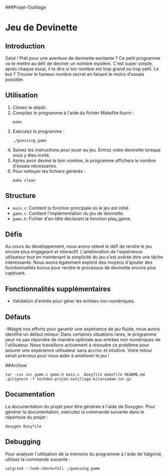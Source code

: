 
###Projet-Outillage
# Jeu de Devinette

## Introduction
Salut ! Prêt pour une aventure de devinette excitante ? Ce petit programme va te mettre au défi de deviner un nombre mystère. C'est super simple, après chaque essai, il te dira si ton nombre est trop grand ou trop petit. Le but ? Trouver le fameux nombre secret en faisant le moins d'essais possible.

## Utilisation
1. Clonez le dépôt.
2. Compilez le programme à l'aide du fichier Makefile fourni :
    ```
    make
    ```
3. Exécutez le programme :
    ```
    ./guessing_game
    ```
4. Suivez les instructions pour jouer au jeu. Entrez votre devinette lorsque vous y êtes invité.
5. Après avoir deviné le bon nombre, le programme affichera le nombre d'essais nécessaires.
6. Pour nettoyer les fichiers générés :
    ```
    make clean
    ```

## Structure
- `main.c`: Contient la fonction principale où le jeu est initié.
- `game.c`: Contient l'implémentation du jeu de devinette.
- `game.h`:  Fichier d'en-tête déclarant la fonction play_game.

## Défis
Au cours du développement, nous avons relevé le défi de rendre le jeu encore plus engageant et interactif. L'amélioration de l'expérience utilisateur tout en maintenant la simplicité du jeu s'est avérée être une tâche intéressante. Nous avons également exploré des moyens d'ajouter des fonctionnalités bonus pour rendre le processus de devinette encore plus captivant.

## Fonctionnalités supplémentaires
- Validation d'entrée pour gérer les entrées non numériques.

## Défauts
-Malgré nos efforts pour garantir une expérience de jeu fluide, nous avons identifié un défaut mineur. Dans certaines situations rares, le programme peut ne pas répondre de manière optimale aux entrées non numériques de l'utilisateur. Nous travaillons activement à résoudre ce problème pour assurer une expérience utilisateur sans accroc et intuitive. Votre retour serait précieux pour nous aider à améliorer le jeu !

##Archive
```
tar -cvz inc game.c game.h main.c  Doxyfile makefile README.md .gitignore -f techdev-projet-outillage-kilaniadam.tar.gz
```


## Documentation
La documentation du projet peut être générée à l'aide de Doxygen. Pour générer la documentation, exécutez la commande suivante dans le répertoire du projet :
```
doxygen Doxyfile
```

## Debugging

Pour analyser l'utilisation de la mémoire du programme à l'aide de Valgrind, utilisez la commande suivante :
```
valgrind --leak-check=full ./guessing_game
```
